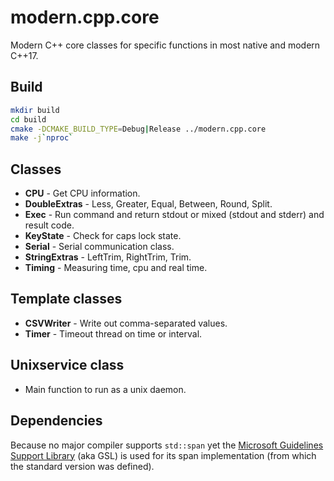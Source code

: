 # modern.cpp.core
Modern C++ core classes for specific functions in most native and modern C++17.

## Build
```bash
mkdir build
cd build
cmake -DCMAKE_BUILD_TYPE=Debug|Release ../modern.cpp.core
make -j`nproc`
```

## Classes
- **CPU** - Get CPU information.
- **DoubleExtras** - Less, Greater, Equal, Between, Round, Split.
- **Exec** - Run command and return stdout or mixed (stdout and stderr) and result code.
- **KeyState** - Check for caps lock state.
- **Serial** - Serial communication class.
- **StringExtras** - LeftTrim, RightTrim, Trim.
- **Timing** - Measuring time, cpu and real time.

## Template classes
- **CSVWriter** - Write out comma-separated values.
- **Timer** - Timeout thread on time or interval.

## Unixservice class
- Main function to run as a unix daemon.

## Dependencies
Because no major compiler supports `std::span` yet the [Microsoft Guidelines Support Library](https://github.com/Microsoft/GSL) (aka GSL) is used for its span implementation (from which the standard version was defined).
